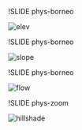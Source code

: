 !SLIDE phys-borneo

![elev](elev.png)

!SLIDE phys-borneo

![slope](slope.png)

!SLIDE phys-borneo

![flow](flow.png)

!SLIDE phys-zoom

![hillshade](hill.png)
